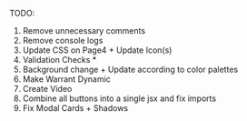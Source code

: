 TODO:

1. Remove unnecessary comments
2. Remove console logs
3. Update CSS on Page4 + Update Icon(s)
4. Validation Checks *
5. Background change + Update according to color palettes
6. Make Warrant Dynamic 
7. Create Video
8. Combine all buttons into a single jsx and fix imports
9. Fix Modal Cards + Shadows